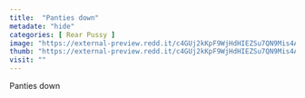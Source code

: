 ```yaml
---
title:  "Panties down"
metadate: "hide"
categories: [ Rear Pussy ]
image: "https://external-preview.redd.it/c4GUj2kKpF9WjHdHIEZSu7QN9Mis4AAk7RjGHjw7U2A.jpg?auto=webp&s=fd657030fc891cc0f908ce0324671517896a6990"
thumb: "https://external-preview.redd.it/c4GUj2kKpF9WjHdHIEZSu7QN9Mis4AAk7RjGHjw7U2A.jpg?width=1080&crop=smart&auto=webp&s=09545382c095b042f98c7e0d91222b1461dcd267"
visit: ""
---
```

Panties down
